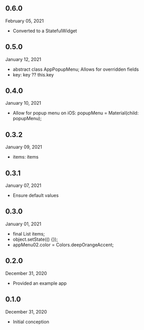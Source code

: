 ## 0.6.0
 February 05, 2021
- Converted to a StatefulWidget

## 0.5.0
 January 12, 2021
- abstract class AppPopupMenu<T>; Allows for overridden fields
- key: key ?? this.key

## 0.4.0
 January 10, 2021
- Allow for popup menu on iOS: popupMenu = Material(child: popupMenu);

## 0.3.2
 January 09, 2021
- items: items

## 0.3.1
 January 07, 2021
- Ensure default values

## 0.3.0
 January 01, 2021
- final List<T> items;
- object.setState(() {});
- appMenu02.color = Colors.deepOrangeAccent;

## 0.2.0
 December 31, 2020
- Provided an example app

## 0.1.0
 December 31, 2020
- Initial conception


